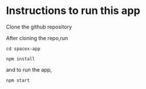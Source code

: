 # Instructions to run this app

Clone the github repository


After cloning the repo,run

`cd spacex-app`

`npm install`

and to run the app,

`npm start`
